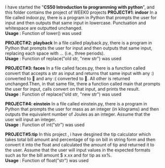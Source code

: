 I have started the "**CS50 Introduction to programming with python**", and this folder contains the project of WEEK0 projects 
**PROJECT#1: indoor**
In a file called indoor.py, there is a program in Python that prompts the user for input and then outputs that same input in lowercase.
Punctuation and whitespace are outputted unchanged. 
<br>
**Usage** : Function of lower() was used 

**PROJECT#2: playback**
In a file called playback.py, there is a program in Python that prompts the user for input and then outputs that same input, replacing each space with ... (i.e., three periods).
<br>
**Usage** : Function of replace("old str, "new str") was used 

**PROJECT#3: faces**
In a file called faces.py, there is a function called convert that accepts a str as input and returns that same input with any :) converted to 🙂 
and any :( converted to 🙁. All other is returned unchanged.Then, in that same file, there a function called main that prompts the user for input,
calls convert on that input, and prints the result. 
<br>
**Usage** : Function of replace("old str, "new str") was used 

**PROJECT#4: einstein**
In a file called einstein.py, there is a program in Python that prompts the user for mass as an integer (in kilograms) and then outputs the equivalent number
of Joules as an integer. Assume that the user will input an integer.
<br>
**Usage** : Function of int("str") was used 

**PROJECT#5:tip**
In this project , i have desgined the tip calculator which takes total bill amount and percentage of tip on bill in string form and then convert it into the float and calculated the 
amount of tip and returned it to the user. Assume that the user will input values in the expected formats such as for the bill amount $ x.xx and for tip as xx%.
<br>
**Usage** : Function of float("str") was used 
